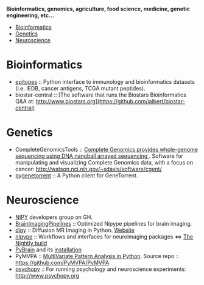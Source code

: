 **Bioinformatics, genomics, agriculture, food science, medicine, genetic engineering, etc...**

* [Bioinformatics](#bioinformatics)
* [Genetics](#genetics)
* [Neuroscience](#neuroscience)

# Bioinformatics
* [epitopes](https://github.com/hammerlab/epitopes) :: Python interface to immunology and bioinformatics datasets (i.e. IEDB, cancer antigens, TCGA mutant peptides).
* biostar-central :: [The software that runs the Biostars Bioinformatics Q&A at: http://www.biostars.org](https://github.com/ialbert/biostar-central)

# Genetics
* CompleteGenomicsTools :: [Complete Genomics provides whole-genome sequencing using DNA nanoball arrayed sequencing ](https://github.com/seandavi/CompleteGenomicsTools). Software for manipulating and visualizing Complete Genomics data, with a focus on cancer: http://watson.nci.nih.gov/~sdavis/software/cgent/
* [pygenetorrent](https://github.com/hammer/pygenetorrent) :: A Python client for GeneTorrent.


# Neuroscience
* [NIPY](https://github.com/nipy) developers group on GH.
* [BrainImagingPipelines](https://github.com/INCF/BrainImagingPipelines) ::  Optimized Nipype pipelines for brain imaging.
* [dipy](https://github.com/nipy/dipy) :: Diffusion MR Imaging in Python. [Website](http://dipy.org)
* [nipype](https://github.com/nipy/nipype) :: Workflows and interfaces for neuroimaging packages <=> [The Nightly build](http://www.mit.edu/~satra/nipype-nightly/)
* [PyBrain](http://pybrain.org) and its [installation](https://github.com/pybrain/pybrain/wiki/installation)
* PyMVPA :: [MultiVariate Pattern Analysis in Python](http://www.pymvpa.org). Source repo :: https://github.com/PyMVPA/PyMVPA
* [psychopy](https://github.com/psychopy/psychopy) :: For running psychology and neuroscience experiments: http://www.psychopy.org
